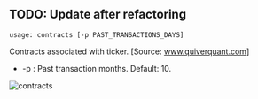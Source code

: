 ## TODO: Update after refactoring

```text
usage: contracts [-p PAST_TRANSACTIONS_DAYS]
```
Contracts associated with ticker. [Source: www.quiverquant.com]

* -p : Past transaction months. Default: 10.

![contracts](https://user-images.githubusercontent.com/25267873/119065405-59c22380-b9d5-11eb-9a34-9cad288b22de.png)
